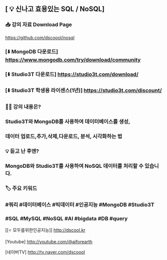 
## [ ‍💡 신나고 효용있는 SQL / NoSQL]

### 📥 강의 자료 Download Page
https://github.com/dscoool/nosql 

### [⬇️ MongoDB 다운로드] https://www.mongodb.com/try/download/community 
### [⬇️ Studio3T 다운로드] https://studio3t.com/download/ 
### [⬇️ Studio3T 학생용 라이센스(1년)] https://studio3t.com/discount/ 

### 👨‍🏫 강의 내용은? 
### Studio3T와 MongoDB를 사용하여 데이터베이스를 생성, 
### 데이터 업로드,추가,삭제,다운로드, 분석, 시각화하는 법 

### 💡 듣고 난 후엔? 
### MongoDB와 Studio3T를 사용하여 NoSQL 데이터를 처리할 수 있습니다. 

### 🏷 주요 키워드 
### #쿼리 #데이터베이스 #빅데이터 #인공지능 #MongoDB #Studio3T 
### #SQL #MySQL #NoSQL #AI #bigdata #DB #query 



[[⭐️ 모두를위한인공지능]] http://dscool.kr

[Youtube] http://youtube.com/@aiforearth

[네이버TV] http://tv.naver.com/dscoool
